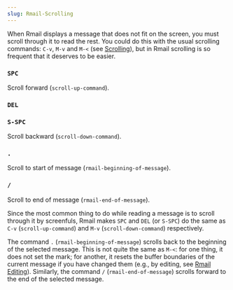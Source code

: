 ```yaml
---
slug: Rmail-Scrolling
---
```


When Rmail displays a message that does not fit on the screen, you must scroll through it to read the rest. You could do this with the usual scrolling commands: `C-v`, `M-v` and `M-<` (see [Scrolling](/docs/emacs/Scrolling)), but in Rmail scrolling is so frequent that it deserves to be easier.

### `SPC`

Scroll forward (`scroll-up-command`).

### `DEL`

### `S-SPC`

Scroll backward (`scroll-down-command`).

### `.`

Scroll to start of message (`rmail-beginning-of-message`).

### `/`

Scroll to end of message (`rmail-end-of-message`).

Since the most common thing to do while reading a message is to scroll through it by screenfuls, Rmail makes `SPC` and `DEL` (or `S-SPC`) do the same as `C-v` (`scroll-up-command`) and `M-v` (`scroll-down-command`) respectively.

The command `.` (`rmail-beginning-of-message`) scrolls back to the beginning of the selected message. This is not quite the same as `M-<`: for one thing, it does not set the mark; for another, it resets the buffer boundaries of the current message if you have changed them (e.g., by editing, see [Rmail Editing](/docs/emacs/Rmail-Editing)). Similarly, the command `/` (`rmail-end-of-message`) scrolls forward to the end of the selected message.

